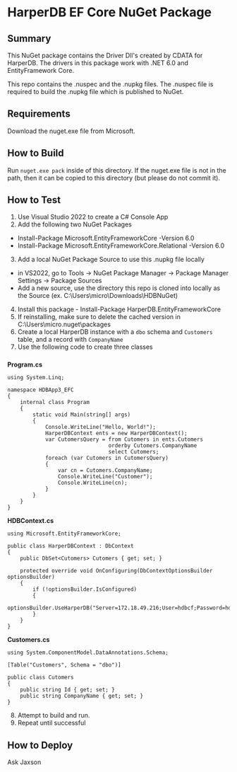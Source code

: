 # HarperDB EF Core NuGet Package

## Summary
This NuGet package contains the Driver Dll's created by CDATA for HarperDB.
The drivers in this package work with .NET 6.0 and EntityFramework Core.

This repo contains the .nuspec and the .nupkg files.
The .nuspec file is required to build the .nupkg file which is published to NuGet.

## Requirements
Download the nuget.exe file from Microsoft.

## How to Build
Run `nuget.exe pack` inside of this directory. If the nuget.exe file is not in the path, then it can be copied to this directory (but please do not commit it).

## How to Test
1. Use Visual Studio 2022 to create a C# Console App
2. Add the following two NuGet Packages
 - Install-Package Microsoft.EntityFrameworkCore -Version 6.0
 - Install-Package Microsoft.EntityFrameworkCore.Relational -Version 6.0
3. Add a local NuGet Package Source to use this .nupkg file locally
  - in VS2022, go to Tools -> NuGet Package Manager -> Package Manager Settings -> Package Sources
  - Add a new source, use the directory this repo is cloned into locally as the Source (ex. C:\Users\micro\Downloads\HDBNuGet)
4. Install this package - Install-Package HarperDB.EntityFrameworkCore
5. If reinstalling, make sure to delete the cached version in C:\Users\micro\.nuget\packages
6. Create a local HarperDB instance with a `dbo` schema and `Customers` table, and a record with `CompanyName`
7. Use the following code to create three classes

###
**Program.cs**
```
using System.Linq;

namespace HDBApp3_EFC
{
    internal class Program
    {
        static void Main(string[] args)
        {
            Console.WriteLine("Hello, World!");
            HarperDBContext ents = new HarperDBContext();
            var CutomersQuery = from Cutomers in ents.Cutomers
                                orderby Cutomers.CompanyName
                                select Cutomers;
            foreach (var Cutomers in CutomersQuery)
            {
                var cn = Cutomers.CompanyName;
                Console.WriteLine("Customer");
                Console.WriteLine(cn);
            }
        }
    }
}
```

**HDBContext.cs**
```
using Microsoft.EntityFrameworkCore;

public class HarperDBContext : DbContext
{
    public DbSet<Cutomers> Cutomers { get; set; }

    protected override void OnConfiguring(DbContextOptionsBuilder optionsBuilder)
    {
        if (!optionsBuilder.IsConfigured)
        {
            optionsBuilder.UseHarperDB("Server=172.18.49.216;User=hdbcf;Password=hdbcf;Port=9925");
        }
    }
}
```

**Customers.cs**
```
using System.ComponentModel.DataAnnotations.Schema;

[Table("Customers", Schema = "dbo")]

public class Cutomers
{
    public string Id { get; set; }
    public string CompanyName { get; set; }
}
```

8. Attempt to build and run.
9. Repeat until successful

## How to Deploy
Ask Jaxson
